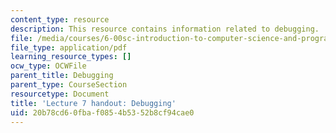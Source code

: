 ```yaml
---
content_type: resource
description: This resource contains information related to debugging.
file: /media/courses/6-00sc-introduction-to-computer-science-and-programming-spring-2011/20b78cd60fbaf0854b5352b8cf94cae0_MIT6_00SCS11_lec07.pdf
file_type: application/pdf
learning_resource_types: []
ocw_type: OCWFile
parent_title: Debugging
parent_type: CourseSection
resourcetype: Document
title: 'Lecture 7 handout: Debugging'
uid: 20b78cd6-0fba-f085-4b53-52b8cf94cae0
---
```

